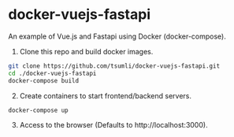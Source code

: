 # docker-vuejs-fastapi
An example of Vue.js and Fastapi using Docker (docker-compose).

1. Clone this repo and build docker images.
```sh
git clone https://github.com/tsumli/docker-vuejs-fastapi.git
cd ./docker-vuejs-fastapi
docker-compose build
```

2. Create containers to start frontend/backend servers.
```sh
docker-compose up
```

3. Access to the browser (Defaults to http://localhost:3000).
